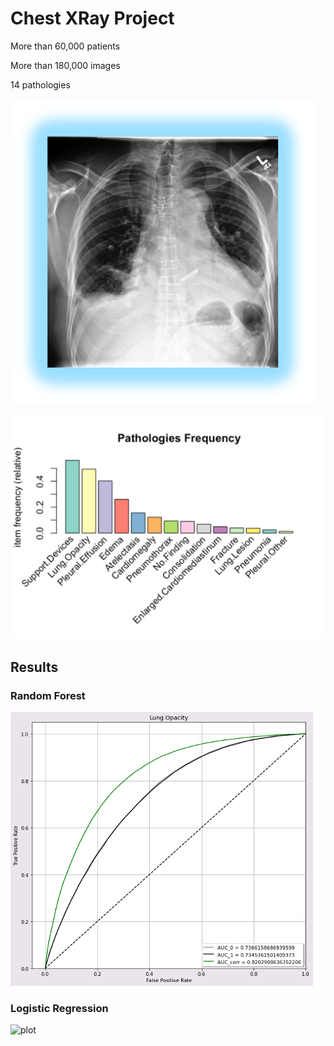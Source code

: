 # Chest XRay Project

More than 60,000 patients

More than 180,000 images

14 pathologies

![plot](pictures/XRay.png)

![plot](pictures/pathologies.png)

## Results
### Random Forest
![plot](pictures/lung_opacity.png)
### Logistic Regression
![plot](pictures/effusion.png)
